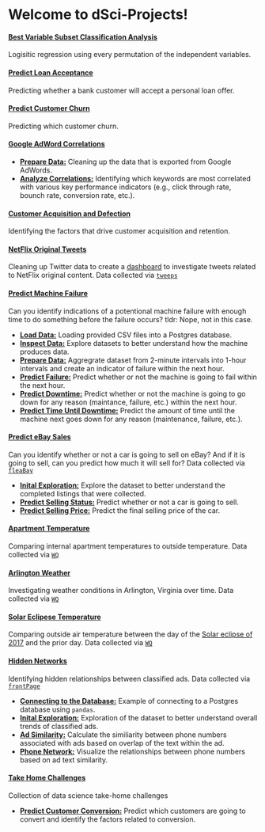 # Welcome to dSci-Projects!

#### [Best Variable Subset Classification Analysis](https://github.com/CurtLH/dSci-Projects/blob/master/p01_best_variable_subset/best_subset_classification_analysis.ipynb)
Logisitic regression using every permutation of the independent variables.

#### [Predict Loan Acceptance](https://curtlh.github.io/dSci-Projects/p02_predict_loan_acceptance/predict_loan_acceptance.nb.html)
Predicting whether a bank customer will accept a personal loan offer.

#### [Predict Customer Churn](https://curtlh.github.io/dSci-Projects/p03_predict_customer_churn/predict_customer_churn.nb.html)
Predicting which customer churn.

#### [Google AdWord Correlations](https://github.com/CurtLH/dSci-Projects/tree/master/p04_google_adword_correlation)
- [**Prepare Data:**](https://github.com/CurtLH/dSci-Projects/blob/master/p04_google_adword_correlation/clean_up_adword_data.ipynb)
Cleaning up the data that is exported from Google AdWords.
- [**Analyze Correlations:**](https://curtlh.github.io/dSci-Projects/p04_google_adword_correlation/correlations_of_adwords.nb.html)
Identifying which keywords are most correlated with various key performance indicators (e.g., click through rate, bounch rate, conversion rate, etc.).

#### [Customer Acquisition and Defection](https://curtlh.github.io/dSci-Projects/p05_customer_acquisition_and_defection/acquisition_vs_retention_models.nb.html)
Identifying the factors that drive customer acquisition and retention.

#### [NetFlix Original Tweets](https://github.com/CurtLH/dSci-Projects/blob/master/p06_netflix_original_content/netflix_data_cleanup.ipynb)
Cleaning up Twitter data to create a [dashboard](https://public.tableau.com/profile/curtis.h.#!/vizhome/NetflixonTwitter/Dashboard) to investigate tweets related to NetFlix original content. Data collected via [`tweeps`](https://github.com/CurtLH/tweeps)

#### [Predict Machine Failure](https://github.com/CurtLH/dSci-Projects/tree/master/p07_predict_machine_failure)
Can you identify indications of a potentional machine failure with enough time to do something before the failure occurs? tldr: Nope, not in this case.
- [**Load Data:**](https://github.com/CurtLH/dSci-Projects/blob/master/p07_predict_machine_failure/1_load_data.ipynb)
Loading provided CSV files into a Postgres database.
- [**Inspect Data:**](https://github.com/CurtLH/dSci-Projects/blob/master/p07_predict_machine_failure/2_inspect_data.ipynb)
Explore datasets to better understand how the machine produces data.
- [**Prepare Data:**](https://github.com/CurtLH/dSci-Projects/blob/master/p07_predict_machine_failure/3_prepare_data.ipynb)
Aggregrate dataset from 2-minute intervals into 1-hour intervals and create an indicator of failure within the next hour.
- [**Predict Failure:**](https://github.com/CurtLH/dSci-Projects/blob/master/p07_predict_machine_failure/4_predict_failure.ipynb)
Predict whether or not the machine is going to fail within the next hour.
- [**Predict Downtime:**](https://github.com/CurtLH/dSci-Projects/blob/master/p07_predict_machine_failure/5_predict_downtime.ipynb)
Predict whether or not the machine is going to go down for any reason (maintance, failure, etc.) within the next hour.
- [**Predict Time Until Downtime:**](https://github.com/CurtLH/dSci-Projects/blob/master/p07_predict_machine_failure/6_predict_time_until_down.ipynb)
Predict the amount of time until the machine next goes down for any reason (maintenance, failure, etc.).

#### [Predict eBay Sales](https://github.com/CurtLH/dSci-Projects/tree/master/p08_predict_ebay_sales)
Can you identify whether or not a car is going to sell on eBay? And if it is going to sell, can you predict how much it will sell for? Data collected via [`fleaBay`](https://github.com/CurtLH/fleaBay)

- [**Inital Exploration:**](https://curtlh.github.io/dSci-Projects/p08_predict_ebay_sales/1_inital_exploration.nb.html)
Explore the dataset to better understand the completed listings that were collected.
- [**Predict Selling Status:**](https://curtlh.github.io/dSci-Projects/p08_predict_ebay_sales/2_predict_selling_status.nb.html)
Predict whether or not a car is going to sell.
- [**Predict Selling Price:**](https://curtlh.github.io/dSci-Projects/p08_predict_ebay_sales/3_predict_selling_price.nb.html)
Predict the final selling price of the car.

#### [Apartment Temperature](https://curtlh.github.io/dSci-Projects/p09_apartment_temperatures/apartment_temperatures.nb.html)
Comparing internal apartment temperatures to outside temperature. Data collected via [`WQ`](https://github.com/CurtLH/WQ)

#### [Arlington Weather](https://curtlh.github.io/dSci-Projects/p10_arlington_weather/weather_conditions.nb.html)
Investigating weather conditions in Arlington, Virginia over time. Data collected via [`WQ`](https://github.com/CurtLH/WQ)

#### [Solar Eclipese Temperature](https://curtlh.github.io/dSci-Projects/p11_total_eclipse_temperatures/outside_temperatures.nb.html)
Comparing outside air temperature between the day of the [Solar eclipse of 2017](https://en.wikipedia.org/wiki/Solar_eclipse_of_August_21,_2017) and the prior day. Data collected via [`WQ`](https://github.com/CurtLH/WQ)

#### [Hidden Networks](https://github.com/CurtLH/dSci-Projects/tree/master/p12_hidden_networks)
Identifying hidden relationships between classified ads. Data collected via [`frontPage`](https://github/com/CurtLH/frontPage)

- [**Connecting to the Database:**](https://github.com/CurtLH/dSci-Projects/blob/master/p12_hidden_networks/1_connecting_to_database_using_pandas.ipynbl)
Example of connecting to a Postgres database using `pandas`.
- [**Inital Exploration:**](https://github.com/CurtLH/dSci-Projects/blob/master/p12_hidden_networks/2_inital_exploration.ipynb)
Exploration of the dataset to better understand overall trends of classified ads.
- [**Ad Similarity:**](https://github.com/CurtLH/dSci-Projects/blob/master/p12_hidden_networks/3_ad_similarity.ipynb)
Calculate the similiarity between phone numbers associated with ads based on overlap of the text within the ad.
- [**Phone Network:**](https://curtlh.github.io/dSci-Projects/p12_hidden_networks/phone_network.html)
Visualize the relationships between phone numbers based on ad text similarity.

#### [Take Home Challenges](https://github.com/CurtLH/dSci-Projects/tree/master/p13_dSci_challenges)
Collection of data science take-home challenges
- [**Predict Customer Conversion:**](https://curtlh.github.io/dSci-Projects/p13_dSci_challenges/q1_conversion_rate/conversion_rate.nb.html)
Predict which customers are going to convert and identify the factors related to conversion.
